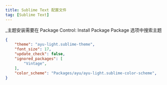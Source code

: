 ```yaml
---
title: Sublime Text 配置文件
tag: [Sublime Text]
---
```


_主题安装需要在 Package Control: Install Package Package 选项中搜索主题

```json
{
    "theme": "ayu-light.sublime-theme",
    "font_size": 17,
    "update_check": false,
    "ignored_packages": [
        "Vintage",
    ],
    "color_scheme": "Packages/ayu/ayu-light.sublime-color-scheme",
}
```
